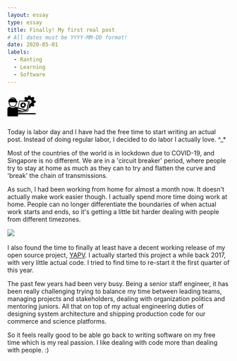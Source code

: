 ```yaml
---
layout: essay
type: essay
title: Finally! My first real post
# All dates must be YYYY-MM-DD format!
date: 2020-05-01
labels:
  - Ranting
  - Learning
  - Software
---
```


<img class="ui tiny left circular floated image"
     title="Icon made by 'https://www.flaticon.com/authors/freepik'"
     src="../images/work.svg">

Today is labor day and I have had the free time to start writing an actual post. Instead of doing regular labor, I decided to do labor I actually love. ^_*

Most of the countries of the world is in lockdown due to COVID-19, and Singapore is no different. We are in a 'circuit breaker' period, where people try to stay at home as much as they can to try and flatten the curve and 'break' the chain of transmissions.

As such, I had been working from home for almost a month now. It doesn't actually make work easier though. I actually spend more time doing work at home. People can no longer differentiate the boundaries of when actual work starts and ends, so it's getting a little bit harder dealing with people from different timezones.

<img class="ui tiny left circular floated image" src="../images/software-code.jpg">

I also found the time to finally at least have a decent working release of my open source project, [YAPV](https://mycql.github.io/yapv). I actually started this project a while back 2017, with very little actual code. I tried to find time to re-start it the first quarter of this year.

The past few years had been very busy. Being a senior staff engineer, it has been really challenging trying to balance my time between leading teams, managing projects and stakeholders, dealing with organization politics and mentoring juniors. All that on top of my actual engineering duties of designing system architecture and shipping production code for our commerce and science platforms.

So it feels really good to be able go back to writing software on my free time which is my real passion. I like dealing with code more than dealing with people. :)
